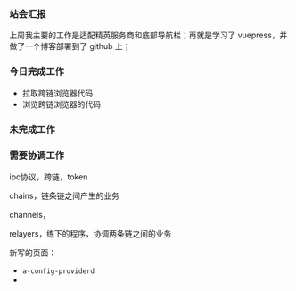 ### 站会汇报

上周我主要的工作是适配精英服务商和底部导航栏；再就是学习了 vuepress，并做了一个博客部署到了 github 上；

### 今日完成工作

- 拉取跨链浏览器代码
- 浏览跨链浏览器的代码

### 未完成工作



### 需要协调工作

ipc协议，跨链，token

chains，链条链之间产生的业务

channels，

relayers，练下的程序，协调两条链之间的业务

新写的页面：

- `a-config-providerd`
- 